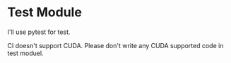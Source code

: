 # Test Module

I'll use pytest for test.

CI doesn't support CUDA. Please don't write any CUDA supported code in test moduel.